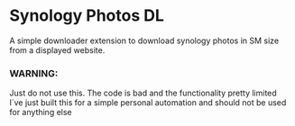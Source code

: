 # Synology Photos DL 

A simple downloader extension to download synology photos in SM size from a displayed website.


### WARNING:
Just do not use this. The code is bad and the functionality pretty limited<br/>
I`ve just built this for a simple personal automation and should not be used for anything else